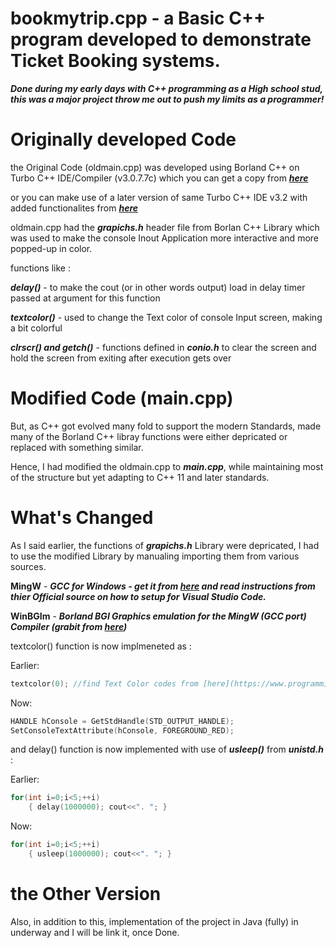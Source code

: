 # bookmytrip.cpp - a Basic C++ program developed to demonstrate Ticket Booking systems.

***Done during my early days with C++ programming as a High school stud, this was a major project throw me out to push my limits as a programmer!***

# Originally developed Code

the Original Code (oldmain.cpp) was developed using Borland C++ on Turbo C++ IDE/Compiler (v3.0.7.7c) which you can get a copy from ***[here](https://github.com/imAbhinavBharadwaj/bookmytrip.cpp/tree/main/cpp.sources)***

or you can make use of a later version of same Turbo C++ IDE v3.2 with added functionalites from ***[here](https://github.com/vineetchoudhary/turbocpp/releases/download/v3.2/Turbo.C.3.2.zip?raw=true&after=https://developerinsider.co/c-and-cpp-insider/)***

oldmain.cpp had the ***grapichs.h*** header file from Borlan C++ Library which was used to make the console Inout Application more interactive and more popped-up in color.

functions like :

***delay()*** - to make the cout (or in other words output) load in delay timer passed at argument for this function

***textcolor()*** -  used to change the Text color of console Input screen, making a bit colorful

***clrscr() and getch()*** - functions defined in ***conio.h*** to clear the screen and hold the screen from exiting after execution gets over

# Modified Code (main.cpp)

But, as C++ got evolved many fold to support the modern Standards, made many of the Borland C++ libray functions were either depricated or replaced with something similar.

Hence, I had modified the oldmain.cpp to ***main.cpp***, while maintaining most of the structure but yet adapting to C++ 11 and later standards.

# What's Changed

As I said earlier, the functions of ***grapichs.h*** Library were depricated, I had to use the modified Library by manualing importing them from various sources.

**MingW** - ***GCC for Windows - get it from [here](http://mingw-w64.org/doku.php/start) and read instructions from thier Official source on how to setup for Visual Studio Code.***

**WinBGIm** - ***Borland BGI Graphics emulation for the MingW (GCC port) Compiler (grabit from [here](http://winbgim.codecutter.org/V6_0/WinBGIm_Library6_0_Nov2005.zip))***

textcolor() function is now implmeneted as :

Earlier:
```c++
textcolor(0); //find Text Color codes from [here](https://www.programmingsimplified.com/c/graphics.h/colors)
```

Now:
```c++
HANDLE hConsole = GetStdHandle(STD_OUTPUT_HANDLE);
SetConsoleTextAttribute(hConsole, FOREGROUND_RED);
```

and delay() function is now implemented with use of ***usleep()*** from ***unistd.h*** :

Earlier:
```c++
for(int i=0;i<5;++i)
	{ delay(1000000); cout<<". "; }
```

Now:
```c++
for(int i=0;i<5;++i)
	{ usleep(1000000); cout<<". "; }
```
	
# the Other Version

Also, in addition to this, implementation of the project in Java (fully) in underway and I will be link it, once Done.
